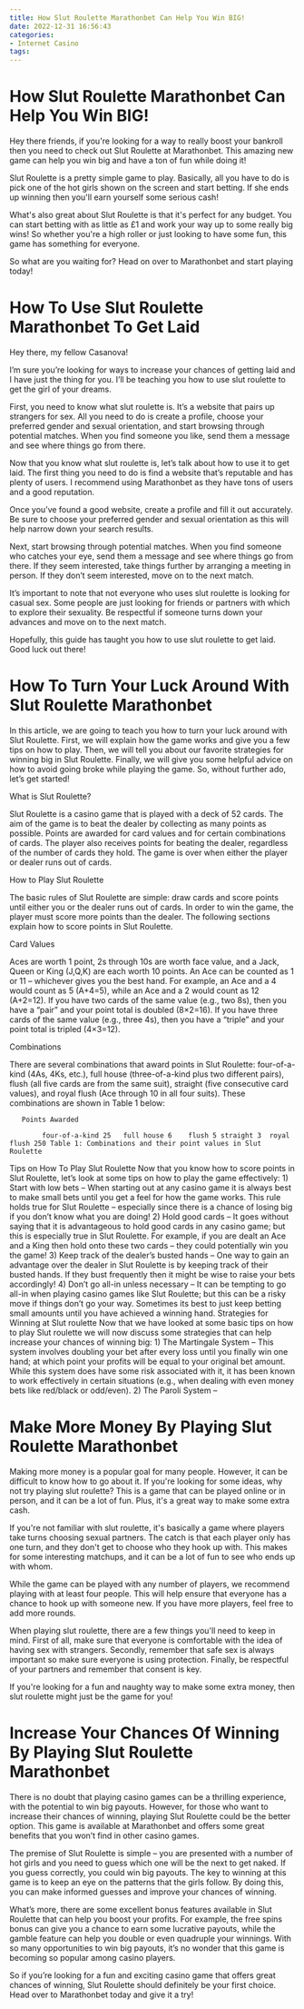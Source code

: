```yaml
---
title: How Slut Roulette Marathonbet Can Help You Win BIG!
date: 2022-12-31 16:56:43
categories:
- Internet Casino
tags:
---
```



#  How Slut Roulette Marathonbet Can Help You Win BIG!

Hey there friends, if you're looking for a way to really boost your bankroll then you need to check out Slut Roulette at Marathonbet. This amazing new game can help you win big and have a ton of fun while doing it!

Slut Roulette is a pretty simple game to play. Basically, all you have to do is pick one of the hot girls shown on the screen and start betting. If she ends up winning then you'll earn yourself some serious cash!

What's also great about Slut Roulette is that it's perfect for any budget. You can start betting with as little as £1 and work your way up to some really big wins! So whether you're a high roller or just looking to have some fun, this game has something for everyone.

So what are you waiting for? Head on over to Marathonbet and start playing today!

#  How To Use Slut Roulette Marathonbet To Get Laid

Hey there, my fellow Casanova!

I’m sure you’re looking for ways to increase your chances of getting laid and I have just the thing for you. I’ll be teaching you how to use slut roulette to get the girl of your dreams.

First, you need to know what slut roulette is. It’s a website that pairs up strangers for sex. All you need to do is create a profile, choose your preferred gender and sexual orientation, and start browsing through potential matches. When you find someone you like, send them a message and see where things go from there.

Now that you know what slut roulette is, let’s talk about how to use it to get laid. The first thing you need to do is find a website that’s reputable and has plenty of users. I recommend using Marathonbet as they have tons of users and a good reputation.

Once you’ve found a good website, create a profile and fill it out accurately. Be sure to choose your preferred gender and sexual orientation as this will help narrow down your search results.

Next, start browsing through potential matches. When you find someone who catches your eye, send them a message and see where things go from there. If they seem interested, take things further by arranging a meeting in person. If they don’t seem interested, move on to the next match.

It’s important to note that not everyone who uses slut roulette is looking for casual sex. Some people are just looking for friends or partners with which to explore their sexuality. Be respectful if someone turns down your advances and move on to the next match.

Hopefully, this guide has taught you how to use slut roulette to get laid. Good luck out there!

#  How To Turn Your Luck Around With Slut Roulette Marathonbet

In this article, we are going to teach you how to turn your luck around with Slut Roulette. First, we will explain how the game works and give you a few tips on how to play. Then, we will tell you about our favorite strategies for winning big in Slut Roulette. Finally, we will give you some helpful advice on how to avoid going broke while playing the game. So, without further ado, let’s get started!

What is Slut Roulette?

Slut Roulette is a casino game that is played with a deck of 52 cards. The aim of the game is to beat the dealer by collecting as many points as possible. Points are awarded for card values and for certain combinations of cards. The player also receives points for beating the dealer, regardless of the number of cards they hold. The game is over when either the player or dealer runs out of cards.

How to Play Slut Roulette

The basic rules of Slut Roulette are simple: draw cards and score points until either you or the dealer runs out of cards. In order to win the game, the player must score more points than the dealer. The following sections explain how to score points in Slut Roulette.

Card Values

Aces are worth 1 point, 2s through 10s are worth face value, and a Jack, Queen or King (J,Q,K) are each worth 10 points. An Ace can be counted as 1 or 11 – whichever gives you the best hand. For example, an Ace and a 4 would count as 5 (A+4=5), while an Ace and a 2 would count as 12 (A+2=12). If you have two cards of the same value (e.g., two 8s), then you have a “pair” and your point total is doubled (8×2=16). If you have three cards of the same value (e.g., three 4s), then you have a “triple” and your point total is tripled (4×3=12).

Combinations

There are several combinations that award points in Slut Roulette: four-of-a-kind (4As, 4Ks, etc.), full house (three-of-a-kind plus two different pairs), flush (all five cards are from the same suit), straight (five consecutive card values), and royal flush (Ace through 10 in all four suits). These combinations are shown in Table 1 below:





















 

       Points Awarded

			four-of-a-kind 25	full house 6	flush 5	straight 3	royal flush 250 Table 1: Combinations and their point values in Slut Roulette

  Tips on How To Play Slut Roulette  Now that you know how to score points in Slut Roulette, let’s look at some tips on how to play the game effectively: 1) Start with low bets – When starting out at any casino game it is always best to make small bets until you get a feel for how the game works. This rule holds true for Slut Roulette – especially since there is a chance of losing big if you don’t know what you are doing! 2) Hold good cards – It goes without saying that it is advantageous to hold good cards in any casino game; but this is especially true in Slut Roulette. For example, if you are dealt an Ace and a King then hold onto these two cards – they could potentially win you the game! 3) Keep track of the dealer’s busted hands – One way to gain an advantage over the dealer in Slut Roulette is by keeping track of their busted hands. If they bust frequently then it might be wise to raise your bets accordingly! 4) Don’t go all-in unless necessary – It can be tempting to go all-in when playing casino games like Slut Roulette; but this can be a risky move if things don’t go your way. Sometimes its best to just keep betting small amounts until you have achieved a winning hand. Strategies for Winning at Slut roulette Now that we have looked at some basic tips on how to play Slut roulette we will now discuss some strategies that can help increase your chances of winning big: 1) The Martingale System – This system involves doubling your bet after every loss until you finally win one hand; at which point your profits will be equal to your original bet amount. While this system does have some risk associated with it, it has been known to work effectively in certain situations (e.g., when dealing with even money bets like red/black or odd/even). 2) The Paroli System –

#  Make More Money By Playing Slut Roulette Marathonbet

Making more money is a popular goal for many people. However, it can be difficult to know how to go about it. If you're looking for some ideas, why not try playing slut roulette? This is a game that can be played online or in person, and it can be a lot of fun. Plus, it's a great way to make some extra cash.

If you're not familiar with slut roulette, it's basically a game where players take turns choosing sexual partners. The catch is that each player only has one turn, and they don't get to choose who they hook up with. This makes for some interesting matchups, and it can be a lot of fun to see who ends up with whom.

While the game can be played with any number of players, we recommend playing with at least four people. This will help ensure that everyone has a chance to hook up with someone new. If you have more players, feel free to add more rounds.

When playing slut roulette, there are a few things you'll need to keep in mind. First of all, make sure that everyone is comfortable with the idea of having sex with strangers. Secondly, remember that safe sex is always important so make sure everyone is using protection. Finally, be respectful of your partners and remember that consent is key.

If you're looking for a fun and naughty way to make some extra money, then slut roulette might just be the game for you!

#  Increase Your Chances Of Winning By Playing Slut Roulette Marathonbet

There is no doubt that playing casino games can be a thrilling experience, with the potential to win big payouts. However, for those who want to increase their chances of winning, playing Slut Roulette could be the better option. This game is available at Marathonbet and offers some great benefits that you won’t find in other casino games.

The premise of Slut Roulette is simple – you are presented with a number of hot girls and you need to guess which one will be the next to get naked. If you guess correctly, you could win big payouts. The key to winning at this game is to keep an eye on the patterns that the girls follow. By doing this, you can make informed guesses and improve your chances of winning.

What’s more, there are some excellent bonus features available in Slut Roulette that can help you boost your profits. For example, the free spins bonus can give you a chance to earn some lucrative payouts, while the gamble feature can help you double or even quadruple your winnings. With so many opportunities to win big payouts, it’s no wonder that this game is becoming so popular among casino players.

So if you’re looking for a fun and exciting casino game that offers great chances of winning, Slut Roulette should definitely be your first choice. Head over to Marathonbet today and give it a try!